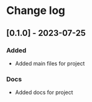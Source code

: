 # Change log

## [0.1.0] - 2023-07-25

### Added
- Added main files for project
### Docs
- Added docs for project